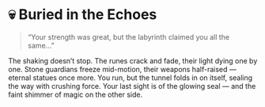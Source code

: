 # 💀 Buried in the Echoes
> “Your strength was great, but the labyrinth claimed you all the same…”

The shaking doesn’t stop.  The runes crack and fade, their light dying one by one. Stone guardians freeze mid-motion, their weapons half-raised — eternal statues once more. You run, but the tunnel folds in on itself, sealing the way with crushing force. Your last sight is of the glowing seal — and the faint shimmer of magic on the other side.